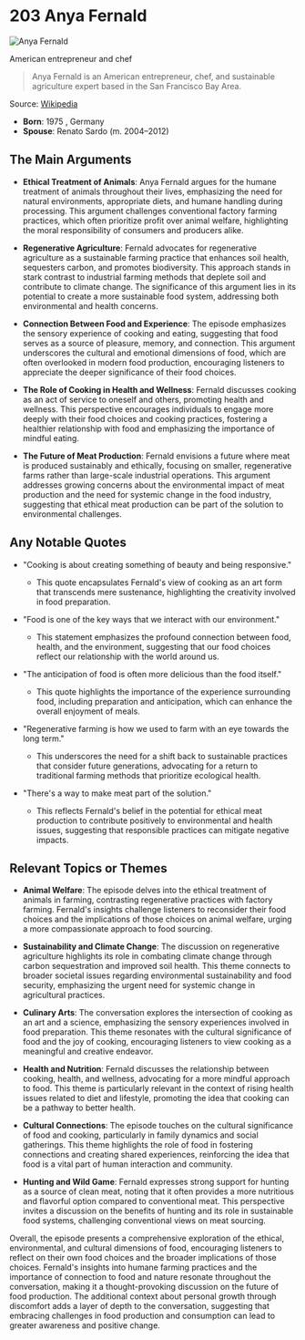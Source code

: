 # 203 Anya Fernald


![Anya Fernald](https://encrypted-tbn0.gstatic.com/images?q=tbn:ANd9GcQ67CfyaYlSaeAMfkyLj_yUAR9nULQURVUdhNqpSA&s=0)

American entrepreneur and chef

> Anya Fernald is an American entrepreneur, chef, and sustainable agriculture expert based in the San Francisco Bay Area.

Source: [Wikipedia](https://en.wikipedia.org/wiki/Anya_Fernald)

- **Born**: 1975 , Germany
- **Spouse**: Renato Sardo (m. 2004–2012)


## The Main Arguments

- **Ethical Treatment of Animals**: Anya Fernald argues for the humane treatment of animals throughout their lives, emphasizing the need for natural environments, appropriate diets, and humane handling during processing. This argument challenges conventional factory farming practices, which often prioritize profit over animal welfare, highlighting the moral responsibility of consumers and producers alike.

- **Regenerative Agriculture**: Fernald advocates for regenerative agriculture as a sustainable farming practice that enhances soil health, sequesters carbon, and promotes biodiversity. This approach stands in stark contrast to industrial farming methods that deplete soil and contribute to climate change. The significance of this argument lies in its potential to create a more sustainable food system, addressing both environmental and health concerns.

- **Connection Between Food and Experience**: The episode emphasizes the sensory experience of cooking and eating, suggesting that food serves as a source of pleasure, memory, and connection. This argument underscores the cultural and emotional dimensions of food, which are often overlooked in modern food production, encouraging listeners to appreciate the deeper significance of their food choices.

- **The Role of Cooking in Health and Wellness**: Fernald discusses cooking as an act of service to oneself and others, promoting health and wellness. This perspective encourages individuals to engage more deeply with their food choices and cooking practices, fostering a healthier relationship with food and emphasizing the importance of mindful eating.

- **The Future of Meat Production**: Fernald envisions a future where meat is produced sustainably and ethically, focusing on smaller, regenerative farms rather than large-scale industrial operations. This argument addresses growing concerns about the environmental impact of meat production and the need for systemic change in the food industry, suggesting that ethical meat production can be part of the solution to environmental challenges.

## Any Notable Quotes

- "Cooking is about creating something of beauty and being responsive."
  - This quote encapsulates Fernald's view of cooking as an art form that transcends mere sustenance, highlighting the creativity involved in food preparation.

- "Food is one of the key ways that we interact with our environment."
  - This statement emphasizes the profound connection between food, health, and the environment, suggesting that our food choices reflect our relationship with the world around us.

- "The anticipation of food is often more delicious than the food itself."
  - This quote highlights the importance of the experience surrounding food, including preparation and anticipation, which can enhance the overall enjoyment of meals.

- "Regenerative farming is how we used to farm with an eye towards the long term."
  - This underscores the need for a shift back to sustainable practices that consider future generations, advocating for a return to traditional farming methods that prioritize ecological health.

- "There's a way to make meat part of the solution."
  - This reflects Fernald's belief in the potential for ethical meat production to contribute positively to environmental and health issues, suggesting that responsible practices can mitigate negative impacts.

## Relevant Topics or Themes

- **Animal Welfare**: The episode delves into the ethical treatment of animals in farming, contrasting regenerative practices with factory farming. Fernald's insights challenge listeners to reconsider their food choices and the implications of those choices on animal welfare, urging a more compassionate approach to food sourcing.

- **Sustainability and Climate Change**: The discussion on regenerative agriculture highlights its role in combating climate change through carbon sequestration and improved soil health. This theme connects to broader societal issues regarding environmental sustainability and food security, emphasizing the urgent need for systemic change in agricultural practices.

- **Culinary Arts**: The conversation explores the intersection of cooking as an art and a science, emphasizing the sensory experiences involved in food preparation. This theme resonates with the cultural significance of food and the joy of cooking, encouraging listeners to view cooking as a meaningful and creative endeavor.

- **Health and Nutrition**: Fernald discusses the relationship between cooking, health, and wellness, advocating for a more mindful approach to food. This theme is particularly relevant in the context of rising health issues related to diet and lifestyle, promoting the idea that cooking can be a pathway to better health.

- **Cultural Connections**: The episode touches on the cultural significance of food and cooking, particularly in family dynamics and social gatherings. This theme highlights the role of food in fostering connections and creating shared experiences, reinforcing the idea that food is a vital part of human interaction and community.

- **Hunting and Wild Game**: Fernald expresses strong support for hunting as a source of clean meat, noting that it often provides a more nutritious and flavorful option compared to conventional meat. This perspective invites a discussion on the benefits of hunting and its role in sustainable food systems, challenging conventional views on meat sourcing.

Overall, the episode presents a comprehensive exploration of the ethical, environmental, and cultural dimensions of food, encouraging listeners to reflect on their own food choices and the broader implications of those choices. Fernald's insights into humane farming practices and the importance of connection to food and nature resonate throughout the conversation, making it a thought-provoking discussion on the future of food production. The additional context about personal growth through discomfort adds a layer of depth to the conversation, suggesting that embracing challenges in food production and consumption can lead to greater awareness and positive change.
